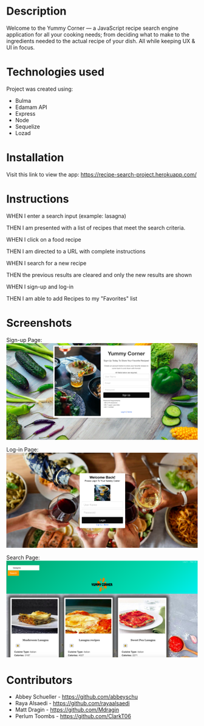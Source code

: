 # Description
Welcome to the Yummy Corner — a JavaScript recipe search engine application for all your cooking needs; from deciding what to make to the ingredients needed to the actual recipe of your dish. All while keeping UX & UI in focus.

# Technologies used
Project was created using:

- Bulma
- Edamam API
- Express
- Node
- Sequelize
- Lozad

# Installation
Visit this link to view the app: https://recipe-search-project.herokuapp.com/

# Instructions
WHEN I enter a search input (example: lasagna)

THEN I am presented with a list of recipes that meet the search criteria.

WHEN I click on a food recipe

THEN I am directed to a URL with complete instructions

WHEN I search for a new recipe

THEN the previous results are cleared and only the new results are shown

WHEN I sign-up and log-in

THEN I am able to add Recipes to my "Favorites" list

# Screenshots

Sign-up Page:
![Sign-up page screenshot](./public/images/signup.png)

Log-in Page:
![Log-in page screenshot](./public/images/login.png)

Search Page:
![Search page with results screenshot](./public/images/results.png)

# Contributors
- Abbey Schueller - https://github.com/abbeyschu
- Raya Alsaedi - https://github.com/rayaalsaedi
- Matt Dragin - https://github.com/Mdragin
- Perlum Toombs - https://github.com/ClarkT06
